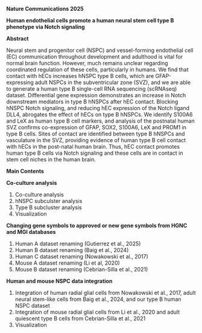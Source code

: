 **Nature Communications 2025**

**Human endothelial cells promote a human neural stem cell type B phenotype via Notch signaling**

**Abstract**

Neural stem and progenitor cell (NSPC) and vessel-forming endothelial cell (EC) communication throughout development and adulthood is vital for normal brain function. However, much remains unclear regarding coordinated regulation of these cells, particularly in humans. We find that contact with hECs increases hNSPC type B cells, which are GFAP-expressing adult NSPCs in the subventricular zone (SVZ), and we are able to generate a human type B single-cell RNA sequencing (scRNAseq) dataset. Differential gene expression demonstrates an increase in Notch downstream mediators in type B hNSPCs after hEC contact. Blocking hNSPC Notch signaling, and reducing hEC expression of the Notch ligand DLL4, abrogates the effect of hECs on type B hNSPCs. We identify S100A6 and LeX as human type B cell markers, and analysis of the postnatal human SVZ confirms co-expression of GFAP, SOX2, S100A6, LeX and PROM1 in type B cells. Sites of contact are identified between type B hNSPCs and vasculature in the SVZ, providing evidence of human type B cell contact with hECs in the post-natal human brain. Thus, hEC contact promotes human type B cells via Notch signaling and these cells are in contact in stem cell niches in the human brain.


**Main Contents**

**Co-culture analysis**
1. Co-culture analysis
2. hNSPC subculster analysis
3. Type B subcluster analysis
4. Visualization

**Changing gene symbols to approved or new gene symbols from HGNC and MGI databases**
1. Human A dataset renaming (Gutierrez et al., 2025)
2. Human B dataset renaming (Baig et al., 2024)
3. Human C dataset renaming (Nowakowski et al., 2017)
4. Mouse A dataset renaming (Li et al, 2020)
5. Mouse B dataset renaming (Cebrian-Silla et al., 2021)

**Human and mouse NSPC data integration**
1. Integration of human radial glial cells from Nowakowski et al., 2017, adult neural stem-like cells from Baig et al., 2024, and our type B human NSPC dataset
2. Integration of mouse radial glial cells from Li et al., 2020 and adult quiescent type B cells from Cebrian-Silla et al., 2021
3. Visualization
